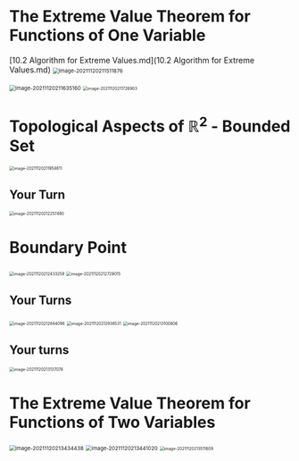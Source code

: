# The Extreme Value Theorem for Functions of One Variable

 [10.2 Algorithm for Extreme Values.md](10.2 Algorithm for Extreme Values.md) <img src="D:\dev\AllNote\.mdnote\assets\image-20211120211511876.png" alt="image-20211120211511876" style="zoom:67%;" />

<img src="D:\dev\AllNote\.mdnote\assets\image-20211120211635160.png" alt="image-20211120211635160" style="zoom:67%;" />

<img src="D:\dev\AllNote\.mdnote\assets\image-20211120211726903.png" alt="image-20211120211726903" style="zoom:50%;" />

# Topological Aspects of $\mathbb R^2$ - Bounded Set

<img src="D:\dev\AllNote\.mdnote\assets\image-20211120211954611.png" alt="image-20211120211954611" style="zoom: 50%;" />

## Your Turn

<img src="D:\dev\AllNote\.mdnote\assets\image-20211120212257480.png" alt="image-20211120212257480" style="zoom: 50%;" />

# Boundary Point

<img src="D:\dev\AllNote\.mdnote\assets\image-20211120212433259.png" alt="image-20211120212433259" style="zoom:50%;" />

<img src="D:\dev\AllNote\.mdnote\assets\image-20211120212729015.png" alt="image-20211120212729015" style="zoom: 50%;" />

## Your Turns

<img src="D:\dev\AllNote\.mdnote\assets\image-20211120212844098.png" alt="image-20211120212844098" style="zoom:50%;" />

<img src="D:\dev\AllNote\.mdnote\assets\image-20211120212938531.png" alt="image-20211120212938531" style="zoom:50%;" />

<img src="D:\dev\AllNote\.mdnote\assets\image-20211120213100806.png" alt="image-20211120213100806" style="zoom:50%;" />

## Your turns

<img src="D:\dev\AllNote\.mdnote\assets\image-20211120213137076.png" alt="image-20211120213137076" style="zoom:50%;" />

# The Extreme Value Theorem for Functions of Two Variables

<img src="D:\dev\AllNote\.mdnote\assets\image-20211120213434438.png" alt="image-20211120213434438" style="zoom:67%;" />

<img src="D:\dev\AllNote\.mdnote\assets\image-20211120213441020.png" alt="image-20211120213441020" style="zoom:66%;" />

<img src="D:\dev\AllNote\.mdnote\assets\image-20211120213511609.png" alt="image-20211120213511609" style="zoom:50%;" />

